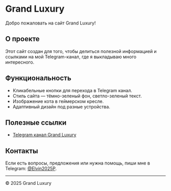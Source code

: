 # Grand Luxury

Добро пожаловать на сайт Grand Luxury!

## О проекте

Этот сайт создан для того, чтобы делиться полезной информацией и ссылками на мой Telegram-канал, где я выкладываю много интересного.

## Функциональность

- Кликабельные кнопки для перехода в Telegram канал.
- Стиль сайта — тёмно-зеленый фон, светло-зеленый текст.
- Изображение кота в геймерском кресле.
- Адаптивный дизайн под разные устройства.


## Полезные ссылки

- [Telegram канал Grand Luxury](https://t.me/Elvin2025P)

## Контакты

Если есть вопросы, предложения или нужна помощь, пиши мне в Telegram: [@Elvin2025P](https://t.me/Elvin2025P).

---

© 2025 Grand Luxury

